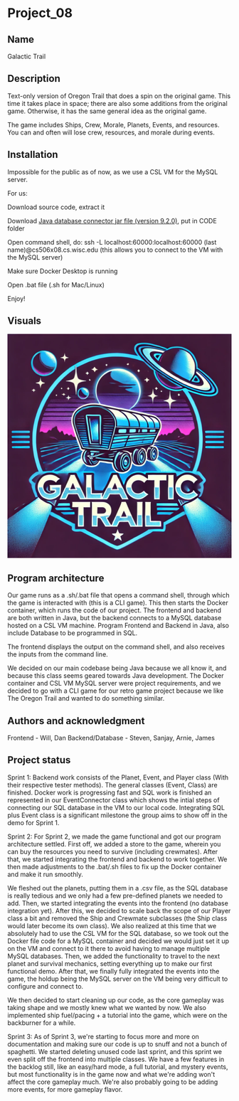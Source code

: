 # Project_08

## Name
Galactic Trail

## Description
Text-only version of Oregon Trail that does a spin on the original game. This time it takes place in space; there are also some additions from the original game. Otherwise, it has the same general idea as the original game.

The game includes Ships, Crew, Morale, Planets, Events, and resources. 
You can and often will lose crew, resources, and morale during events. 

## Installation
Impossible for the public as of now, as we use a CSL VM for the MySQL server.

For us:

Download source code, extract it

Download [Java database connector jar file (version 9.2.0)](https://dev.mysql.com/downloads/connector/j/?os=26), put in CODE folder

Open command shell, do:
ssh -L localhost:60000:localhost:60000 (last name)@cs506x08.cs.wisc.edu
(this allows you to connect to the VM with the MySQL server)

Make sure Docker Desktop is running

Open .bat file (.sh for Mac/Linux)

Enjoy!

## Visuals

![Logo](LOGO.png)

## Program architecture
Our game runs as a .sh/.bat file that opens a command shell, through which the game is interacted with (this is a CLI game). This then starts the Docker container, which runs the code of our project. The frontend and backend are both written in Java, but the backend connects to a MySQL database hosted on a CSL VM machine.
Program Frontend and Backend in Java, also include Database to be programmed in SQL. 

The frontend displays the output on the command shell, and also receives the inputs from the command line.

We decided on our main codebase being Java because we all know it, and because this class seems geared towards Java development. The Docker container and CSL VM MySQL server were project requirements, and we decided to go with a CLI game for our retro game project because we like The Oregon Trail and wanted to do something similar. 

## Authors and acknowledgment
Frontend - Will, Dan
Backend/Database - Steven, Sanjay, Arnie, James

## Project status

Sprint 1:
Backend work consists of the Planet, Event, and Player class (With their respective tester methods). The general classes (Event, Class) are finished. 
Docker work is progressing fast and SQL work is finished an represented in our EventConnector class which shows the intial steps of connecting our SQL database in the VM to our local code.
Integrating SQL plus Event class is a significant milestone the group aims to show off in the demo for Sprint 1.

Sprint 2:
For Sprint 2, we made the game functional and got our program architecture settled. First off, we added a store to the game, wherein you can buy the resources you need to survive (including crewmates). After that, we started integrating the frontend and backend to work together. We then made adjustments to the .bat/.sh files to fix up the Docker container and make it run smoothly. 

We fleshed out the planets, putting them in a .csv file, as the SQL database is really tedious and we only had a few pre-defined planets we needed to add. Then, we started integrating the events into the frontend (no database integration yet). After this, we decided to scale back the scope of our Player class a bit and removed the Ship and Crewmate subclasses (the Ship class would later become its own class). We also realized at this time that we absolutely had to use the CSL VM for the SQL database, so we took out the Docker file code for a MySQL container and decided we would just set it up on the VM and connect to it there to avoid having to manage multiple MySQL databases. Then, we added the functionality to travel to the next planet and survival mechanics, setting everything up to make our first functional demo. After that, we finally fully integrated the events into the game, the holdup being the MySQL server on the VM being very difficult to configure and connect to. 

We then decided to start cleaning up our code, as the core gameplay was taking shape and we mostly knew what we wanted by now. We also implemented ship fuel/pacing + a tutorial into the game, which were on the backburner for a while. 

Sprint 3:
As of Sprint 3, we're starting to focus more and more on documentation and making sure our code is up to snuff and not a bunch of spaghetti. We started deleting unused code last sprint, and this sprint we even split off the frontend into multiple classes. We have a few features in the backlog still, like an easy/hard mode, a full tutorial, and mystery events, but most functionality is in the game now and what we're adding won't affect the core gameplay much. We're also probably going to be adding more events, for more gameplay flavor.
